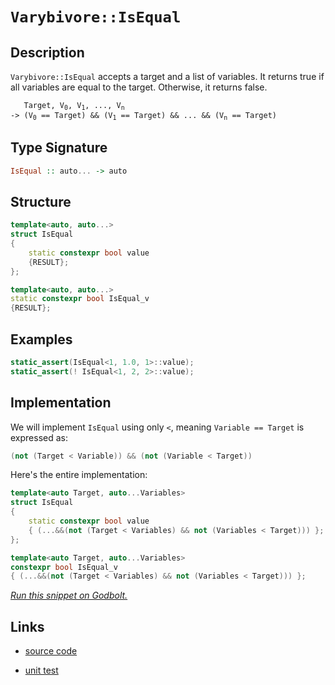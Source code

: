 <!-- Copyright 2024 Feng Mofan
SPDX-License-Identifier: Apache-2.0 -->

# `Varybivore::IsEqual`

## Description

`Varybivore::IsEqual` accepts a target and a list of variables.
It returns true if all variables are equal to the target.
Otherwise, it returns false.

<pre><code>   Target, V<sub>0</sub>, V<sub>1</sub>, ..., V<sub>n</sub>
-> (V<sub>0</sub> == Target) && (V<sub>1</sub> == Target) && ... && (V<sub>n</sub> == Target)</code></pre>

## Type Signature

```Haskell
IsEqual :: auto... -> auto
```

## Structure

```C++
template<auto, auto...>
struct IsEqual
{
    static constexpr bool value
    {RESULT};
};

template<auto, auto...>
static constexpr bool IsEqual_v
{RESULT};
```

## Examples

```C++
static_assert(IsEqual<1, 1.0, 1>::value);
static_assert(! IsEqual<1, 2, 2>::value);
```

## Implementation

We will implement `IsEqual` using only `<`, meaning <code>Variable == Target</code> is expressed as:

```C++
(not (Target < Variable)) && (not (Variable < Target))
```

Here's the entire implementation:

```C++
template<auto Target, auto...Variables>
struct IsEqual
{
    static constexpr bool value
    { (...&&(not (Target < Variables) && not (Variables < Target))) };
};

template<auto Target, auto...Variables>
constexpr bool IsEqual_v
{ (...&&(not (Target < Variables) && not (Variables < Target))) };
```

[*Run this snippet on Godbolt.*](https://godbolt.org/#z:OYLghAFBqd5QCxAYwPYBMCmBRdBLAF1QCcAaPECAMzwBtMA7AQwFtMQByARg9KtQYEAysib0QXACx8BBAKoBnTAAUAHpwAMvAFYTStJg1DIApACYAQuYukl9ZATwDKjdAGFUtAK4sGISWakrgAyeAyYAHI%2BAEaYxBIA7KQADqgKhE4MHt6%2B/oGp6Y4CoeFRLLHxXEl2mA6ZQgRMxATZPn4Btpj2RQwNTQQlkTFxibaNza25HQrjA2FD5SNVAJS2qF7EyOwcBJgsyQa7JgDMbkxeRADUACpNwJgEpJfnRAB07wBqTXhM0fQKJ2wJg0AEEZsQvA5LgBJBTYACOXjEwJBJgSVlBlyxlxmTEcyEuaAYM0wqmSxEu0VQnkuADcxF5MCjsZc0RZLhB3q9zAA2XkQBioAgc27Ee7Ck5uS5fYg/P6YBTLVlmPkqy6C4UQGVy/6s043O4PZbG1kJAAiJwxqPNlpRKN2%2B0OTNOL1QBrFDyerq52t%2B/0BKKJJLJFKpNNhCKRtAA%2BrS7eiOVzefyNSLDRL9b75YrlaqeeqhRys7rJe7xcalWiLccrSiAPQAKibzZbdfrzeu2CE12bbdBjZbg77qNBuPx0aYCiUzQgEcRyNOXCeXFeGmXgJAIHp3kwy1to8a48n04IEDAYBhcPntElS8ugXvG63DN3lo4q1onAArLw/BwtKQqCcG41jWDi6ybJgyrHDwpAEJo76rAA1iAX5mK8CRmJIAAc2FfhoACcaEaDy2HHPonCSLwLASBoa5/gBQEcLwCggGu8H/u%2BpBwLAMCICA6wEMkFzkJQaD7HQcQRKw2yqNhPIALQ8pIlzAMgBJSK8Zi8Jg%2BBELK6B6PwggiGI7BSDIgiKCo6icaQuhLgA7sQTDJJwPAft%2Bv4IYBnAAPIXMJwqoFQlxyYpymqeplyaWYHIeBJ9AUuYMHLLwHFaKsEBIOJySSWQFAQLl%2BUgMAUiBDQtC7MQrEQNEPnRGETQAJ7ubwjXMMQzV%2BdE2i1BxsHiWwgh%2BQwtCtXZWDRF4wBnLQtCsdwvBYCwhjAOIk14MQ/V4LSCo%2BaStQXNssFhLsn52bQeDRC5XUeFgPkELKNFLaQe3EFSShmnsa1XUYCGrFQBjAAoHx4Jgjl%2BckjBtZZwiiOIFnGfIShqD5Dn6GtKCgZY%2BjXaxkCrKgyQ9ItCkzOgJxmqYljWGYjHvQZ%2B2E503SZC4DDuJ4bR6CE8xlBUegFBkAiTH4S7Cz0gwC0srM7QIfQTNzuRLjUdQK7M0vDJUYz9GLei4s0WuLJUqwKBBWwSJ5HA/qQDG8ExYXyUpKlqRpkhaRyuCECQ0FcGlcEA6sCCYEwWDxBAyH%2BMcrwEccCSSBoASSDydFfjyBEURwVGkDRMGvDyXCkQR2FF1%2BkhcF%2Bcc8nbPlMSxbGB5xWV8dlAmBSJhXFUl0lsJwTQsLSCQKUwhIGEYMUEa8K4AbpPsGUZsimYj0jI9ZaN2bogTOa5bXW7b9u%2BRwAVCRclwhc8xCD8Po/IOPwCT9Pq7xagiVxNBZgBxlXFt93cSiUVV%2BeUkogAHkPBSd81pcAIlwNclVqq1XqnZDqLVYYoK6j1PqDhYZDUYAQUa40fJTRmnNBasMVq/W2ABfA206h7UWrPVQR1diwzOl0HyV0botXulQ9Kz1YbvU%2Bpgb6q0jB/VAM3PgwNQbg0htDP8sFkbL3MqvWQ69bIAS3pjf6NMrC404QTSOgESaZDJhTKmui6YMziEzQxZsujyz8BAVw%2Bslx81KNrIWaQRZZGVuLFI3ipb808arBx6teizFcXLcJis5geJNgbSJfjEn9GNoLf2awNiWwyRdA%2BddOCX2viPMea1H4zy9npX2KV/bpSDqQEOYcRhGIujnPOU8k4JCrgkBIxxk7KSXIfeuthG7fxbvANugkgoAL/sQXu2wB6RRYAoWkBJaTQNeE6GYOlKkLyXEohGKi4bqPRiAciO83JLX3t5OyTET5BXPqFBZKklkrLpOszZmoErAPfilY4X8AbcRykA/K0zgUgJWckZIsZoHRg%2BROK%2Byk%2BB0AQZQJBAF0ETVghizB/UcGv2GvgsaE1qGYGmrNMQZDXoULEbw0gNCdr0IOkw5Ax1WGCHYZda6t1mo8Mevw16gi0jCJ%2BmIsIEjMpSKYCDMGEMoYw1evssyEhVFWVRhonQpztHGBxjYAx8AiYmIEItOsFNsa00sPTB2jM8BYDsdEnoHMuY5H8e4hY6SAmFEyFEyWmQ0myzVj0WJUSA31E1sEhJqsknOpSUbcN6SzYW3Mlc2uNyClPMuC81Z7y8QKk1N7fSft/nN2DqHcOlBratJAGYKexxjhfnwhXOitaEikRTYxTgDd2J1JQpIBIWlOlcCkARDpccqhZ2ONc9tzEm6ZWttpNtDsO0zsQm9OI6RnCSCAA%3D%3D)

## Links

- [source code](../../../../conceptrodon/varybivore/is_equal.hpp)

- [unit test](../../../../tests/unit/varybivore/is_equal.test.hpp)

